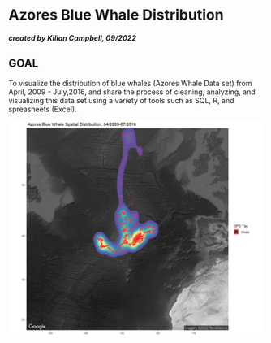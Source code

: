 # Azores Blue Whale Distribution
##### created by Kilian Campbell, 09/2022
## GOAL
To visualize the distribution of blue whales (Azores Whale Data set) from April, 2009 - July,2016, and share the process of cleaning, analyzing, and visualizing this data set using a variety of tools such as SQL, R, and spreasheets (Excel).

<img src = 'https://github.com/kiliancampbell/kiliancampbell.github.io/blob/main/azores_blue_whale_spatial_dis.png' width ="1000">
